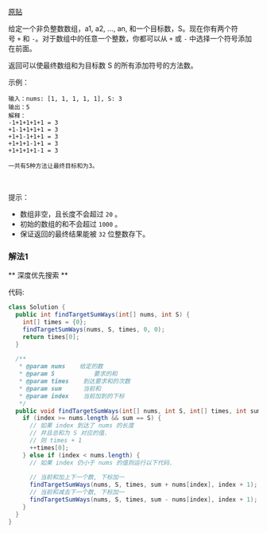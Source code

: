 [原贴](https://leetcode-cn.com/leetbook/read/queue-stack/ga4o2/)

给定一个非负整数数组，a1, a2, ..., an, 和一个目标数，S。现在你有两个符号 `+` 和 `-`。对于数组中的任意一个整数，你都可以从 `+` 或 `-` 中选择一个符号添加在前面。

返回可以使最终数组和为目标数 S 的所有添加符号的方法数。

示例：
```
输入：nums: [1, 1, 1, 1, 1], S: 3
输出：5
解释：
-1+1+1+1+1 = 3
+1-1+1+1+1 = 3
+1+1-1+1+1 = 3
+1+1+1-1+1 = 3
+1+1+1+1-1 = 3

一共有5种方法让最终目标和为3。
```
 

提示：
+ 数组非空，且长度不会超过 `20` 。
+ 初始的数组的和不会超过 `1000` 。
+ 保证返回的最终结果能被 `32` 位整数存下。


### 解法1

** 深度优先搜索 **

代码: 

``` java
class Solution {
  public int findTargetSumWays(int[] nums, int S) {
    int[] times = {0};
    findTargetSumWays(nums, S, times, 0, 0);
    return times[0];
  }
  
  /**
   * @param nums    给定的数
   * @param S           要求的和
   * @param times    到达要求和的次数
   * @param sum      当前和
   * @param index    当前加到的下标
   */
  public void findTargetSumWays(int[] nums, int S, int[] times, int sum, int index) {
    if (index >= nums.length && sum == S) {
      // 如果 index 到达了 nums 的长度
      // 并且总和为 S 对应的值.
      // 则 times + 1
      ++times[0];
    } else if (index < nums.length) {
      // 如果 index 仍小于 nums 的值则运行以下代码.
      
      // 当前和加上下一个数, 下标加一
      findTargetSumWays(nums, S, times, sum + nums[index], index + 1);
      // 当前和减去下一个数, 下标加一
      findTargetSumWays(nums, S, times, sum - nums[index], index + 1);
    }
  }
}
```